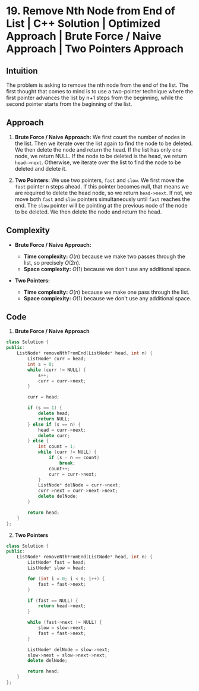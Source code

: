 # 19. Remove Nth Node from End of List | C++ Solution | Optimized Approach | Brute Force / Naive Approach | Two Pointers Approach

## Intuition

The problem is asking to remove the nth node from the end of the list. The first thought that comes to mind is to use a two-pointer technique where the first pointer advances the list by n+1 steps from the beginning, while the second pointer starts from the beginning of the list.

## Approach

1. **Brute Force / Naive Approach:** We first count the number of nodes in the list. Then we iterate over the list again to find the node to be deleted. We then delete the node and return the head. If the list has only one node, we return NULL. If the node to be deleted is the head, we return `head->next`. Otherwise, we iterate over the list to find the node to be deleted and delete it.

2. **Two Pointers:** We use two pointers, `fast` and `slow`. We first move the `fast` pointer n steps ahead. If this pointer becomes null, that means we are required to delete the head node, so we return `head->next`. If not, we move both `fast` and `slow` pointers simultaneously until `fast` reaches the end. The `slow` pointer will be pointing at the previous node of the node to be deleted. We then delete the node and return the head.

## Complexity

-   **Brute Force / Naive Approach:**

    -   **Time complexity:** $O(n)$ because we make two passes through the list, so precisely $O(2n)$.
    -   **Space complexity:** $O(1)$ because we don't use any additional space.

-   **Two Pointers:**

    -   **Time complexity:** $O(n)$ because we make one pass through the list.
    -   **Space complexity:** $O(1)$ because we don't use any additional space.

## Code

1. **Brute Force / Naive Approach**

```cpp
class Solution {
public:
    ListNode* removeNthFromEnd(ListNode* head, int n) {
        ListNode* curr = head;
        int s = 0;
        while (curr != NULL) {
            s++;
            curr = curr->next;
        }

        curr = head;

        if (s == 1) {
            delete head;
            return NULL;
        } else if (s == n) {
            head = curr->next;
            delete curr;
        } else {
            int count = 1;
            while (curr != NULL) {
                if (s - n == count)
                    break;
                count++;
                curr = curr->next;
            }
            ListNode* delNode = curr->next;
            curr->next = curr->next->next;
            delete delNode;
        }

        return head;
    }
};
```

2. **Two Pointers**

```cpp
class Solution {
public:
    ListNode* removeNthFromEnd(ListNode* head, int n) {
        ListNode* fast = head;
        ListNode* slow = head;

        for (int i = 0; i < n; i++) {
            fast = fast->next;
        }

        if (fast == NULL) {
            return head->next;
        }

        while (fast->next != NULL) {
            slow = slow->next;
            fast = fast->next;
        }

        ListNode* delNode = slow->next;
        slow->next = slow->next->next;
        delete delNode;

        return head;
    }
};
```
